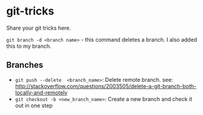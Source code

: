 # git-tricks
Share your git tricks here.

`git branch -d <branch name>` - this command deletes a branch.  I also added this to my branch.


## Branches
- `git push --delete  <branch_name>`: Delete remote branch.  see: http://stackoverflow.com/questions/2003505/delete-a-git-branch-both-locally-and-remotely
- `git checkout -b <new_branch_name>`: Create a new branch and check it out in one step
